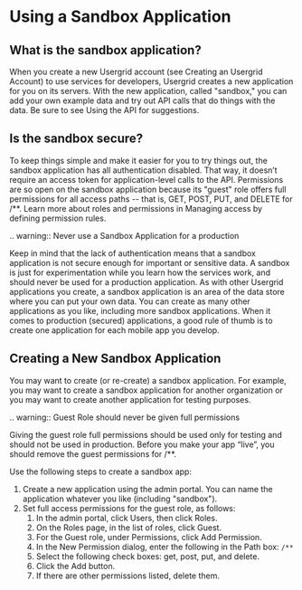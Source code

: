 # Using a Sandbox Application

## What is the sandbox application?

When you create a new Usergrid account (see Creating an Usergrid Account) to use services for developers, Usergrid creates a new application for you on its servers. With the new application, called "sandbox," you can add your own example data and try out API calls that do things with the data. Be sure to see Using the API for suggestions.

## Is the sandbox secure?

To keep things simple and make it easier for you to try things out, the sandbox application has all authentication disabled. That way, it doesn’t require an access token for application-level calls to the API. Permissions are so open on the sandbox application because its "guest" role offers full permissions for all access paths -- that is, GET, POST, PUT, and DELETE for /**. Learn more about roles and permissions in Managing access by defining permission rules.

.. warning:: Never use a Sandbox Application for a production 

Keep in mind that the lack of authentication means that a sandbox application is not secure enough for important or sensitive data. A sandbox is just for experimentation while you learn how the services work, and should never be used for a production application. As with other Usergrid applications you create, a sandbox application is an area of the data store where you can put your own data. You can create as many other applications as you like, including more sandbox applications. When it comes to production (secured) applications, a good rule of thumb is to create one application for each mobile app you develop.

## Creating a New Sandbox Application

You may want to create (or re-create) a sandbox application. For example, you may want to create a sandbox application for another organization or you may want to create another application for testing purposes.

.. warning:: Guest Role should never be given full permissions
    
Giving the guest role full permissions should be used only for testing and should not be used in production. Before you make your app “live”, you should remove the guest permissions for /**.

Use the following steps to create a sandbox app:

1. Create a new application using the admin portal. You can name the application whatever you like (including "sandbox").
2. Set full access permissions for the guest role, as follows:
    1. In the admin portal, click Users, then click Roles.
    2. On the Roles page, in the list of roles, click Guest.
    3. For the Guest role, under Permissions, click Add Permission.
    4. In the New Permission dialog, enter the following in the Path box: ``/**``
    5. Select the following check boxes: get, post, put, and delete.
    6. Click the Add button.
    7. If there are other permissions listed, delete them.

